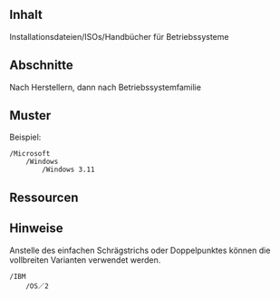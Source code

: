 ## Inhalt

Installationsdateien/ISOs/Handbücher für Betriebssysteme

## Abschnitte

Nach Herstellern, dann nach Betriebssystemfamilie

## Muster

Beispiel:

    /Microsoft
        /Windows
            /Windows 3.11

## Ressourcen

## Hinweise

Anstelle des einfachen Schrägstrichs oder Doppelpunktes können die vollbreiten Varianten verwendet werden.

    /IBM
        /OS／2

